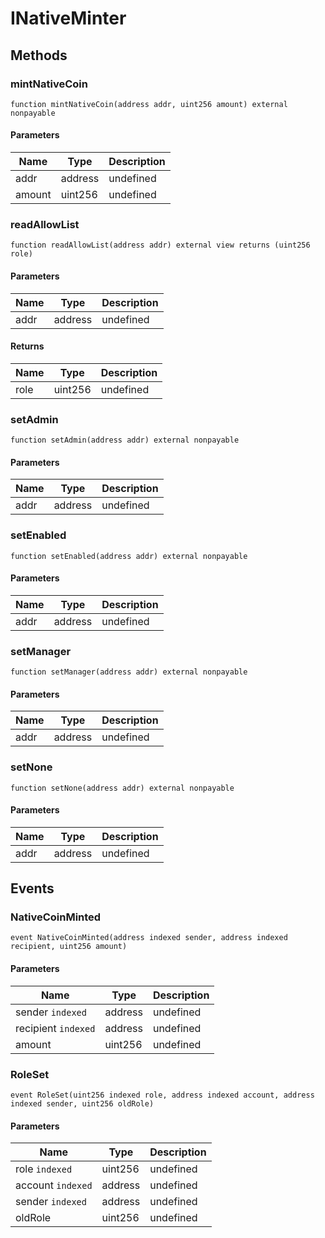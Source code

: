 # INativeMinter









## Methods

### mintNativeCoin

```solidity
function mintNativeCoin(address addr, uint256 amount) external nonpayable
```





#### Parameters

| Name | Type | Description |
|---|---|---|
| addr | address | undefined |
| amount | uint256 | undefined |

### readAllowList

```solidity
function readAllowList(address addr) external view returns (uint256 role)
```





#### Parameters

| Name | Type | Description |
|---|---|---|
| addr | address | undefined |

#### Returns

| Name | Type | Description |
|---|---|---|
| role | uint256 | undefined |

### setAdmin

```solidity
function setAdmin(address addr) external nonpayable
```





#### Parameters

| Name | Type | Description |
|---|---|---|
| addr | address | undefined |

### setEnabled

```solidity
function setEnabled(address addr) external nonpayable
```





#### Parameters

| Name | Type | Description |
|---|---|---|
| addr | address | undefined |

### setManager

```solidity
function setManager(address addr) external nonpayable
```





#### Parameters

| Name | Type | Description |
|---|---|---|
| addr | address | undefined |

### setNone

```solidity
function setNone(address addr) external nonpayable
```





#### Parameters

| Name | Type | Description |
|---|---|---|
| addr | address | undefined |



## Events

### NativeCoinMinted

```solidity
event NativeCoinMinted(address indexed sender, address indexed recipient, uint256 amount)
```





#### Parameters

| Name | Type | Description |
|---|---|---|
| sender `indexed` | address | undefined |
| recipient `indexed` | address | undefined |
| amount  | uint256 | undefined |

### RoleSet

```solidity
event RoleSet(uint256 indexed role, address indexed account, address indexed sender, uint256 oldRole)
```





#### Parameters

| Name | Type | Description |
|---|---|---|
| role `indexed` | uint256 | undefined |
| account `indexed` | address | undefined |
| sender `indexed` | address | undefined |
| oldRole  | uint256 | undefined |



